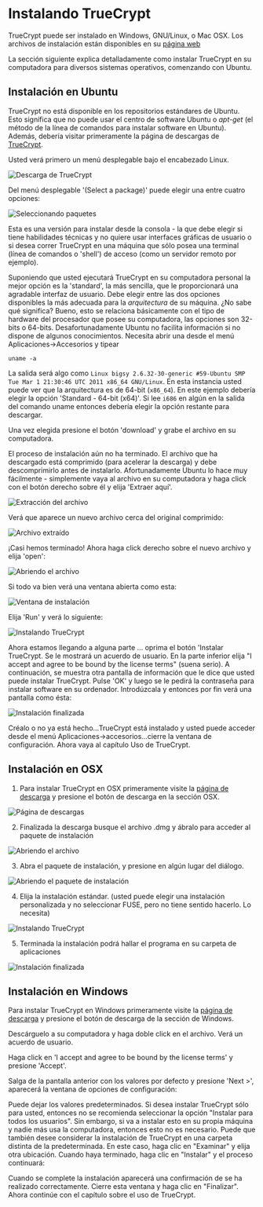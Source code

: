 Instalando TrueCrypt
====================

TrueCrypt puede ser instalado en Windows, GNU/Linux, o Mac OSX. Los archivos de instalación están disponibles en su [página web](http://www.truecrypt.org/downloads)

La sección siguiente explica detalladamente como instalar TrueCrypt en su computadora para diversos sistemas operativos, comenzando con Ubuntu.

Instalación en Ubuntu
---------------------

TrueCrypt no está disponible en los repositorios estándares de Ubuntu. Esto significa que no puede usar el centro de software Ubuntu o *apt-get* (el método de la línea de comandos para instalar software en Ubuntu). Además, debería visitar primeramente la página de descargas de [TrueCrypt](http://www.truecrypt.org/downloads).

Usted verá primero un menú desplegable bajo el encabezado Linux.

![Descarga de TrueCrypt](tc_001.png)

Del menú desplegable '(Select a package)' puede elegir una entre cuatro opciones:

![Seleccionando paquetes](tc_002.png)

Esta es una versión para instalar desde la consola - la que debe elegir si tiene habilidades técnicas y no quiere usar interfaces gráficas de usuario o si desea correr TrueCrypt en una máquina que sólo posea una terminal (línea de comandos o 'shell') de acceso (como un servidor remoto por ejemplo).

Suponiendo que usted ejecutará TrueCrypt en su computadora personal la mejor opción es la 'standard', la más sencilla, que le proporcionará una agradable interfaz de usuario. Debe elegir  entre las dos opciones disponibles la más adecuada para la *arquitectura* de su máquina. ¿No sabe qué significa? Bueno, esto se relaciona básicamente con el tipo de hardware del procesador que posee su computadora, las opciones son 32-bits o 64-bits. Desafortunadamente Ubuntu no facilita información si no dispone de algunos conocimientos. Necesita abrir una desde el menú Aplicaciones->Accesorios y tipear

    uname -a

La salida será algo como `Linux bigsy 2.6.32-30-generic #59-Ubuntu SMP Tue Mar 1 21:30:46 UTC 2011 x86_64 GNU/Linux`. En esta instancia usted puede ver que la arquitectura es de 64-bit (`x86_64`). En este ejemplo debería elegir la opción 'Standard - 64-bit (x64)'. Si lee `i686` en algún en la salida del comando uname entonces debería elegir la opción restante para descargar.

Una vez elegida presione el botón 'download' y grabe el archivo en su computadora.

El proceso de instalación aún no ha terminado. El archivo que ha descargado está comprimido (para acelerar la descarga) y debe descomprimirlo antes de instalarlo. Afortunadamente Ubuntu lo hace muy fácilmente - simplemente vaya al archivo en su computadora y haga click con el botón derecho sobre él y elija 'Extraer aquí'.

![Extracción del archivo](tc_003.png)

Verá que aparece un nuevo archivo cerca del original comprimido:

![Archivo extraído](tc_004.png)

¡Casi hemos terminado! Ahora haga click derecho sobre el nuevo archivo y elija 'open':

![Abriendo el archivo](tc_005.png)

Si todo va bien verá una ventana abierta como esta:

![Ventana de instalación](tc_006.png)

Elija 'Run' y verá lo siguiente:

![Instalando TrueCrypt](tc_007.png)

Ahora estamos llegando a alguna parte ... oprima el botón 'Instalar TrueCrypt. Se le mostrará un acuerdo de usuario. En la parte inferior elija "I accept and agree to be bound by the license terms" (suena serio). A continuación, se muestra otra pantalla de información que le dice que usted puede instalar TrueCrypt. Pulse 'OK' y luego se le pedirá la contraseña para instalar software en su ordenador. Introdúzcala y entonces por fin verá una pantalla como ésta:

![Instalación finalizada](tc_008.png)

Créalo o no ya está hecho...TrueCrypt está instalado y usted puede acceder desde el menú Aplicaciones->accesorios...cierre la ventana de configuración. Ahora vaya al capítulo Uso de TrueCrypt.

Instalación en OSX
------------------

 1. Para instalar TrueCrypt en OSX primeramente visite la [página de descarga](http://www.truecrypt.org/downloads) y presione el botón de descarga en la sección OSX.

 ![Página de descargas](tc_009.jpg)

 2. Finalizada la descarga busque el archivo .dmg y ábralo para acceder al paquete de instalación
 
 ![Abriendo el archivo](tc_010.jpg)

 3. Abra el paquete de instalación, y presione en algún lugar del diálogo.

 ![Abriendo el paquete de instalación](tc_011.jpg)

 4. Elija la instalación estándar. (usted puede elegir una instalación personalizada y no seleccionar FUSE, pero no tiene sentido hacerlo. Lo necesita)

 ![Instalando TrueCrypt](tc_012.jpg)

 5. Terminada la instalación podrá hallar el programa en su carpeta de aplicaciones

 ![Instalación finalizada](tc_013.jpg)

Instalación en Windows
----------------------

Para instalar TrueCrypt en Windows primeramente visite la [página de descarga](http://www.truecrypt.org/downloads) y presione el botón de descarga de la sección de Windows.

Descárguelo a su computadora y haga doble click en el archivo. Verá un acuerdo de usuario.

Haga click en 'I accept and agree to be bound by the license terms' y presione 'Accept'.

Salga de la pantalla anterior con los valores por defecto y presione 'Next >', aparecerá la ventana de opciones de configuración:

Puede dejar los valores predeterminados. Si desea instalar TrueCrypt sólo para usted, entonces no se recomienda seleccionar la opción "Instalar para todos los usuarios". Sin embargo, si va a instalar esto en su propia máquina y nadie más usa la computadora, entonces esto no es necesario. Puede que también desee considerar la instalación de TrueCrypt en una carpeta distinta de la predeterminada. En este caso, haga clic en "Examinar" y elija otra ubicación. Cuando haya terminado, haga clic en "Instalar" y el proceso continuará:

Cuando se complete la instalación aparecerá una confirmación de se ha realizado correctamente. Cierre esta ventana y haga clic en "Finalizar". Ahora continúe con el capítulo sobre el uso de TrueCrypt.




